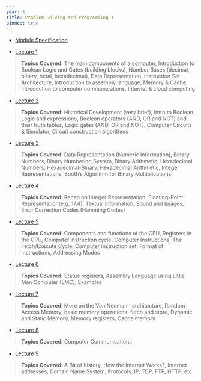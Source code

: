 ```yaml
---
year: 1
title: Problem Solving and Programming 1
pinned: true
---
```

- [Module Specification](https://drive.google.com/file/d/1Nltmtwdgucc5X1EFT9WJ3cSTzwxtx43F/view?usp=sharing)

- [Lecture 1](https://drive.google.com/file/d/1CCQzQUoGnI-YCbKmExMnNo-1uYJa1bpn/view?usp=sharing)
> **Topics Covered**: The main components of a computer, Introduction to Boolean Logic and Gates (building blocks), Number Bases (decimal, binary, octal, hexadecimal), Data Representation, Instruction Set Architecture, Introduction to assembly language, Memory & Cache, Introduction to computer communications, Internet & cloud computing

- [Lecture 2](https://drive.google.com/file/d/1D4BQpCcake1s1UQkBVkyO5ueGppDQWRk/view?usp=sharing)
> **Topics Covered**: Historical Development (very brief), Intro to Boolean Logic and expressions, Boolean operators (AND, OR and NOT) and their truth tables, Logic gates (AND, OR and NOT), Computer Circuits & Simulator, Circuit construction algorithms

- [Lecture 3](https://drive.google.com/file/d/12DUgO1y3rRxzEUyB1HonRV21mEY8DGKE/view?usp=sharing)
> **Topics Covered**: Data Representation (Numeric Information), Binary Numbers, Binary Numbering System, Binary Arithmetic, Hexadecimal Numbers, Hexadecimal-Binary, Hexadecimal Arithmetic, Integer Representations, Booth’s Algorithm for Binary Multiplications

- [Lecture 4](https://drive.google.com/file/d/1viy3YMinTLiTxqIhaTgSNy67_Nz3mXm0/view?usp=sharing)
> **Topics Covered**: Recap on Integer Representation, Floating-Point Representation(e.g. 17.4), Textual Information, Sound and Images, Error Correction Codes (Hamming Codes)

- [Lecture 5](https://drive.google.com/file/d/1U73dIx2n538tZaNDpBv_mmPrL2LwLHts/view?usp=sharing)
> **Topics Covered**: Components and functions of the CPU, Registers in the CPU, Computer instruction cycle, Computer Instructions, The Fetch/Execute Cycle, Computer instruction set, Format of Instructions, Addressing Modes

- [Lecture 6](https://drive.google.com/file/d/10roALv4lOrkvb1LUkktK6v-YBDqVN9E7/view?usp=sharing)
> **Topics Covered**: Status registers, Assembly Language using Little Man Computer (LMC), Examples

- [Lecture 7](https://drive.google.com/file/d/1DXNKKsOH000I-uE7g6NLH67o_k1XTzwO/view?usp=sharing)
> **Topics Covered**: More on the Von Neumann architecture, Random Access Memory, basic memory operations: fetch and store, Dynamic and Static Memory, Memory registers, Cache memory

- [Lecture 8](https://docs.google.com/presentation/d/1G-fefbdsAYj7JSqyeQWT3vHyXUuCXkP2/edit?usp=sharing&ouid=101382768549110578022&rtpof=true&sd=true)
> **Topics Covered**: Computer Communications

- [Lecture 9](https://drive.google.com/file/d/1QD-hi1Hprw4clX1t-CSzq0DTIfo7Ewa5/view?usp=sharing)
> **Topics Covered**: A Bit of history, How the Internet Works?, Internet addresses, Domain Name System, Protocols: IP, TCP, FTP, HTTP, etc
